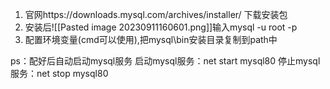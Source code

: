 1. 官网https://downloads.mysql.com/archives/installer/ 下载安装包
2. 安装后![[Pasted image 20230911160601.png]]输入mysql -u root -p
3. 配置环境变量(cmd可以使用),把mysql\\bin安装目录复制到path中

ps：配好后自动启动mysql服务
启动mysql服务：net start mysql80
停止mysql服务：net stop mysql80